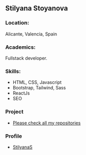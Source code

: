 ## Stilyana Stoyanova

### Location:

Alicante, Valencia, Spain

### Academics:

Fullstack developer.

### Skills:

- HTML, CSS, Javascript
- Bootstrap, Tailwind, Sass
- ReactJs
- SEO

### Project

- [Please check all my repositories](https://github.com/StilyanaS?tab=repositories)

### Profile

- [StilyanaS](https://github.com/StilyanaS)
